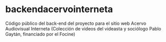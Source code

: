 # backendacervointerneta
Código público del back-end del proyecto para el sitio web Acervo Audiovisual Interneta (Colección de videos del videasta y sociólogo Pablo Gaytán, financiado por el Focine)
